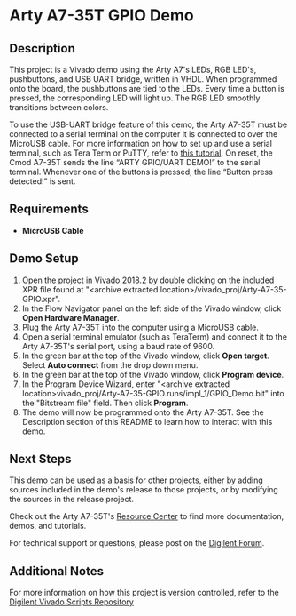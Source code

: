 Arty A7-35T GPIO Demo
==============

Description
--------------
This project is a Vivado demo using the Arty A7's LEDs, RGB LED's, pushbuttons, and USB UART bridge, written in VHDL. When programmed onto the board, the pushbuttons are tied to the LEDs. Every time a button is pressed, the corresponding LED will light up. The RGB LED smoothly transitions between colors.

To use the USB-UART bridge feature of this demo, the Arty A7-35T must be connected to a serial terminal on the computer it is connected to over the MicroUSB cable. For more information on how to set up and use a serial terminal, such as Tera Term or PuTTY, refer to [this tutorial](https://reference.digilentinc.com/learn/programmable-logic/tutorials/tera-term). On reset, the Cmod A7-35T sends the line “ARTY GPIO/UART DEMO!” to the serial terminal. Whenever one of the buttons is pressed, the line “Button press detected!” is sent.

Requirements
--------------

* **MicroUSB Cable**
 
Demo Setup
--------------

1. Open the project in Vivado 2018.2 by double clicking on the included XPR file found at "\<archive extracted location\>/vivado_proj/Arty-A7-35-GPIO.xpr".
2. In the Flow Navigator panel on the left side of the Vivado window, click **Open Hardware Manager**.
3. Plug the Arty A7-35T into the computer using a MicroUSB cable.
4. Open a serial terminal emulator (such as TeraTerm) and connect it to the Arty A7-35T's serial port, using a baud rate of 9600.
5. In the green bar at the top of the Vivado window, click **Open target**. Select **Auto connect** from the drop down menu.
6. In the green bar at the top of the Vivado window, click **Program device**.
7. In the Program Device Wizard, enter "\<archive extracted location\>vivado_proj/Arty-A7-35-GPIO.runs/impl_1/GPIO_Demo.bit" into the "Bitstream file" field. Then click **Program**.
8. The demo will now be programmed onto the Arty A7-35T. See the Description section of this README to learn how to interact with this demo.

Next Steps
--------------
This demo can be used as a basis for other projects, either by adding sources included in the demo's release to those projects, or by modifying the sources in the release project.

Check out the Arty A7-35T's [Resource Center](https://reference.digilentinc.com/reference/programmable-logic/arty-a7/start) to find more documentation, demos, and tutorials.

For technical support or questions, please post on the [Digilent Forum](https://forum.digilentinc.com).

Additional Notes
--------------
For more information on how this project is version controlled, refer to the [Digilent Vivado Scripts Repository](https://github.com/digilent/digilent-vivado-scripts)


